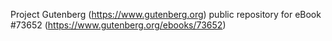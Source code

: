 Project Gutenberg (https://www.gutenberg.org) public repository for
eBook #73652 (https://www.gutenberg.org/ebooks/73652)
